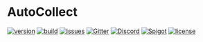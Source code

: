 # AutoCollect
[![version](https://img.shields.io/badge/version-0.0.1-blue)](#)
[![build](https://img.shields.io/badge/build-passing-brightgreen)](#)
[![issues](https://img.shields.io/badge/issues-0-red)](#)
[![Gitter](https://img.shields.io/badge/chat-on_Gitter-9cf)](https://gitter.im/AutoCollect/community?utm_source=share-link&utm_medium=link&utm_campaign=share-link)
[![Discord](https://img.shields.io/badge/chat-on_Discord-9cf)](https://discord.gg/cqSVCgY)
[![Spigot](https://img.shields.io/badge/Spigot-1.14.4-yellow)](#)
[![license](https://img.shields.io/badge/license-Apache_2.0-yellow)](https://github.com/corripio/AutoCollect/blob/master/LICENSE)
